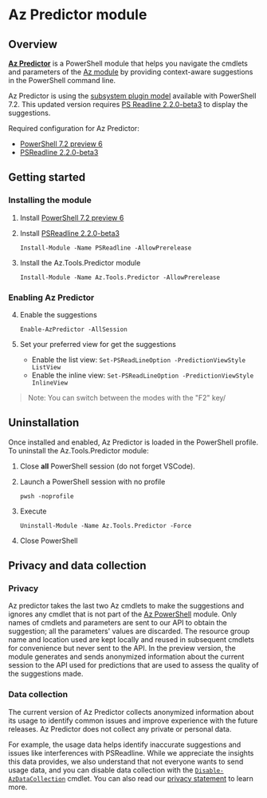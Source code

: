 # Az Predictor module

## Overview

**[Az Predictor](https://www.powershellgallery.com/packages/Az.Tools.Predictor/)** is a PowerShell module that helps you navigate the cmdlets and parameters of the [Az module](https://www.powershellgallery.com/packages/Az) by providing context-aware suggestions in the PowerShell command line.

Az Predictor is using the [subsystem plugin model](https://docs.microsoft.com/en-us/powershell/scripting/learn/experimental-features?view=powershell-7.2#pssubsystempluginmodel) available with PowerShell 7.2. This updated version requires [PS Readline 2.2.0-beta3](https://www.powershellgallery.com/packages/PSReadLine/2.2.0-beta3) to display the suggestions.

Required configuration for Az Predictor:

- [PowerShell 7.2 preview 6](https://github.com/PowerShell/PowerShell/releases/tag/v7.2.0-preview.6)
- [PSReadline 2.2.0-beta3](https://github.com/PowerShell/PSReadLine/releases/tag/v2.2.0-beta3)

## Getting started

### Installing the module

1. Install [PowerShell 7.2 preview 6](https://github.com/PowerShell/PowerShell/releases/tag/v7.2.0-preview.6)
2. Install [PSReadline 2.2.0-beta3](https://www.powershellgallery.com/packages/PSReadLine/2.2.0-beta3)

    `Install-Module -Name PSReadline -AllowPrerelease`

3. Install the Az.Tools.Predictor module

    `Install-Module -Name Az.Tools.Predictor -AllowPrerelease`

### Enabling Az Predictor


4. Enable the suggestions

    `Enable-AzPredictor -AllSession`

5. Set your preferred view for get the suggestions

    - Enable the list view: `Set-PSReadLineOption -PredictionViewStyle ListView`
    - Enable the inline view: `Set-PSReadLineOption -PredictionViewStyle InlineView`

> Note: You can switch between the modes with the "F2" key/

## Uninstallation

Once installed and enabled, Az Predictor is loaded in the PowerShell profile.
To uninstall the Az.Tools.Predictor module:

1. Close **all** PowerShell session (do not forget VSCode).

2. Launch a PowerShell session with no profile 

    `pwsh -noprofile`

3. Execute

    `Uninstall-Module -Name Az.Tools.Predictor -Force`

4. Close PowerShell

## Privacy and data collection

### Privacy

Az predictor takes the last two Az cmdlets to make the suggestions and ignores any cmdlet that is not part of the [Az PowerShell](https://www.powershellgallery.com/packages/Az) module.
Only names of cmdlets and parameters are sent to our API to obtain the suggestion; all the parameters' values are discarded. The resource group name and location used are kept locally and reused in subsequent cmdlets for convenience but never sent to the API.
In the preview version, the module generates and sends anonymized information about the current session to the API used for predictions that are used to assess the quality of the suggestions made.

### Data collection

The current version of Az Predictor collects anonymized information about its usage to identify common issues and improve experience with the future releases.
Az Predictor does not collect any private or personal data.

For example, the usage data helps identify inaccurate suggestions and issues like interferences with PSReadline.
While we appreciate the insights this data provides, we also understand that not everyone wants to send usage data, and you can disable data collection with the [`Disable-AzDataCollection`](https://docs.microsoft.com/en-us/powershell/module/az.accounts/disable-azdatacollection) cmdlet. You can also read our [privacy statement](https://go.microsoft.com/fwlink/?LinkID=528096&clcid=0x409) to learn more.
